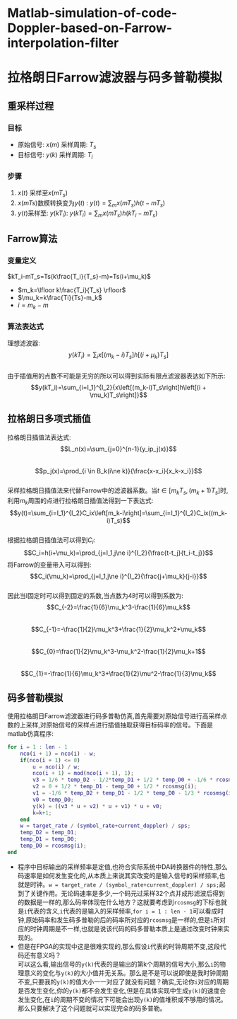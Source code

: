 # Matlab-simulation-of-code-Doppler-based-on-Farrow-interpolation-filter
# 拉格朗日Farrow滤波器与码多普勒模拟
## 重采样过程
### 目标
- 原始信号: $x(m)$ 采样周期: $T_s$
- 目标信号: $y(k)$ 采样周期: $T_i$
### 步骤
1. $x(t)$ 采样至$x(mT_s)$
2. $x(mTs)$数模转换变为$y(t)$ : $y(t)=\sum_m{x(mT_s)h(t-mT_s)}$
3. $y(t)$采样至: $y(kT_i)$: $y(kT_i)=\sum_m{x(mT_s)h(kT_i-mT_s)}$
## Farrow算法
### 变量定义
$kT_i-mT_s=Ts(k\frac{T_i}{T_s}-m)=Ts(i+\mu_k)$  
- $m_k=\lfloor k\frac{T_i}{T_s} \rfloor$
- $\mu_k=k\frac{Ti}{Ts}-m_k$
- $i=m_k-m$
### 算法表达式
理想滤波器:    
$$y(kT_i)=\sum_i{x\left[(m_k-i)T_s\right]h\left[(i + \mu_k)T_s\right]}$$  
由于插值用的点数不可能是无穷的所以可以得到实际有限点滤波器表达如下所示:  
$$y(kT_i)=\sum_{i=I_1}^{I_2}{x\left[(m_k-i)T_s\right]h\left[(i + \mu_k)T_s\right]}$$  
## 拉格朗日多项式插值
拉格朗日插值法表达式:  
$$L_n(x)=\sum_{j=0}^{n-1}{y_ip_j(x)}$$  
$$p_j(x)=\prod_{i \in B_k(i\ne k)}{\frac{x-x_i}{x_k-x_i}}$$  
采样拉格朗日插值法来代替Farrow中的滤波器系数。当$t\in \left[m_kT_s, (m_k+1)T_s\right]$时,利用$m_k$周围的点进行拉格朗日插值法得到一下表达式:  
$$y(t)=\sum_{i=I_1}^{I_2}C_ix\left[m_k-i\right]=\sum_{i=I_1}^{I_2}C_ix((m_k-i)T_s)$$  
根据拉格朗日插值法可以得到$C_i$:  
$$C_i=h(i+\mu_k)=\prod_{j=I_1,j\ne i}^{I_2}{\frac{t-t_j}{t_i-t_j}}$$
将Farrow的变量带入可以得到:    
$$C_i(\mu_k)=\prod_{j=I_1,j\ne i}^{I_2}{\frac{j+\mu_k}{j-i}}$$  
因此当I固定时可以得到固定的系数,当点数为4时可以得到系数为:  
$$C_{-2}=\frac{1}{6}\mu_k^3-\frac{1}{6}\mu_k$$  
$$C_{-1}=-\frac{1}{2}\mu_k^3+\frac{1}{2}\mu_k^2+\mu_k$$  
$$C_{0}=\frac{1}{2}\mu_k^3-\mu_k^2-\frac{1}{2}\mu_k+1$$  
$$C_{1}=-\frac{1}{6}\mu_k^3+\frac{1}{2}\mu^2-\frac{1}{3}\mu_k$$  
## 码多普勒模拟
使用拉格朗日Farrow滤波器进行码多普勒仿真,首先需要对原始信号进行高采样点数的上采样,对原始信号的采样点进行插值抽取获得目标码率的信号。下面是matlab仿真程序:
```matlab
for i = 1 : len - 1
    nco(i + 1) = nco(i) - w;
    if(nco(i + 1) <= 0)
        u = nco(i) / w;
        nco(i + 1) = mod(nco(i + 1), 1);
        v3 = 1/6 * temp_D2 - 1/2*temp_D1 + 1/2 * temp_D0 + -1/6 * rcosmsg(i);
        v2 = 0 + 1/2 * temp_D1 - temp_D0 + 1/2 * rcosmsg(i);
        v1 = -1/6 * temp_D2 + temp_D1 - 1/2 * temp_D0 - 1/3 * rcosmsg(i);
        v0 = temp_D0;
        y(k) = ((v3 * u + v2) * u + v1) * u + v0;
        k=k+1;
    end
    w = target_rate / (symbol_rate+current_doppler) / sps;
    temp_D2 = temp_D1;
    temp_D1 = temp_D0;
    temp_D0 = rcosmsg(i);
end
```
- 程序中目标输出的采样频率是定值,也符合实际系统中DA转换器件的特性,那么码速率是如何发生变化的,从本质上来说其实改变的是输入信号的采样频率,也就是时钟。`w = target_rate / (symbol_rate+current_doppler) / sps;`起到了关键作用。无论码速率是多少,一个码元过采样32个点并成形滤波后得到的数据是一样的,那么码率体现在什么地方？这就要考虑到`rcosmsg`的下标也就是`i`代表的含义,`i`代表的是输入的采样频率,`for i = 1 : len - 1`可以看成时钟,原始码率和发生码多普勒的后的码率所对应的`rcosmsg`是一样的,但是`i`所对应的时钟周期是不一样,也就是说该代码的码多普勒本质上是通过改变时钟来实现的。  
- 但是在FPGA的实现中这是很难实现的,那么假设`i`代表的时钟周期不变,这段代码还有意义吗？  
    可以这么看,输出信号的`y(k)`代表的是输出的第k个周期的信号大小,那么`i`的物理意义的变化与`y(k)`的大小值并无关系。那么是不是可以说即使是我时钟周期不变,只要我的`y(k)`的值大小一一对应了就没有问题？确实,无论你`i`对应的周期是否发生变化,你的`y(k)`都不会发生变化,但是在具体实现中生成`y(k)`的速度会发生变化,在`i`的周期不变的情况下可能会出现`y(k)`的值堆积或不够用的情况。那么只要解决了这个问题就可以实现完全的码多普勒。  
